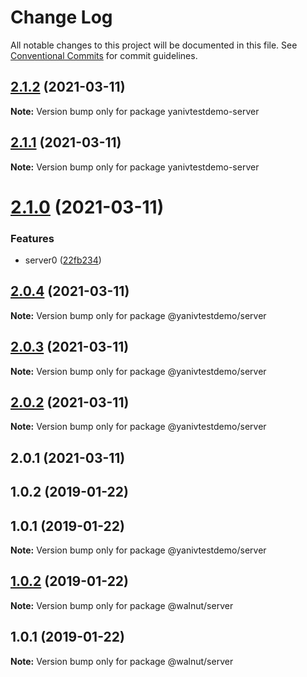 # Change Log

All notable changes to this project will be documented in this file.
See [Conventional Commits](https://conventionalcommits.org) for commit guidelines.

## [2.1.2](https://github.com/YanivD/yarn-workspaces-example/compare/yanivtestdemo-server@2.1.1...yanivtestdemo-server@2.1.2) (2021-03-11)

**Note:** Version bump only for package yanivtestdemo-server





## [2.1.1](https://github.com/YanivD/yarn-workspaces-example/compare/yanivtestdemo-server@2.1.0...yanivtestdemo-server@2.1.1) (2021-03-11)

**Note:** Version bump only for package yanivtestdemo-server





# [2.1.0](https://github.com/YanivD/yarn-workspaces-example/compare/yanivtestdemo-server@2.0.12...yanivtestdemo-server@2.1.0) (2021-03-11)


### Features

* server0 ([22fb234](https://github.com/YanivD/yarn-workspaces-example/commit/22fb234))





## [2.0.4](https://github.com/YanivD/yarn-workspaces-example/compare/@yanivtestdemo/server@2.0.3...@yanivtestdemo/server@2.0.4) (2021-03-11)

**Note:** Version bump only for package @yanivtestdemo/server





## [2.0.3](https://github.com/YanivD/yarn-workspaces-example/compare/@yanivtestdemo/server@2.0.2...@yanivtestdemo/server@2.0.3) (2021-03-11)

**Note:** Version bump only for package @yanivtestdemo/server





## [2.0.2](https://github.com/YanivD/yarn-workspaces-example/compare/@yanivtestdemo/server@2.0.1...@yanivtestdemo/server@2.0.2) (2021-03-11)

**Note:** Version bump only for package @yanivtestdemo/server





## 2.0.1 (2021-03-11)



## 1.0.2 (2019-01-22)



## 1.0.1 (2019-01-22)

**Note:** Version bump only for package @yanivtestdemo/server





## [1.0.2](https://github.com/benawad/yarn-workspaces-example/compare/v1.0.1...v1.0.2) (2019-01-22)

**Note:** Version bump only for package @walnut/server





## 1.0.1 (2019-01-22)

**Note:** Version bump only for package @walnut/server
